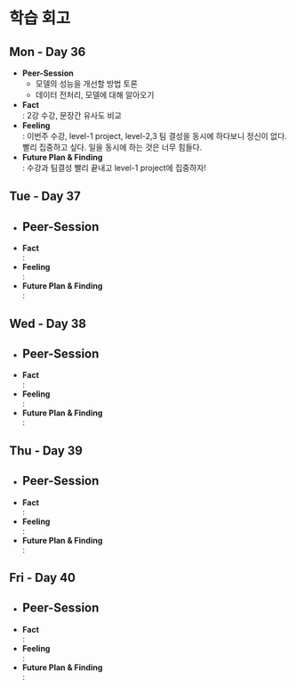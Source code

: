# 학습 회고

## Mon - Day 36
- **Peer-Session**
    - 모델의 성능을 개선할 방법 토론
    - 데이터 전처리, 모델에 대해 알아오기
- **Fact**  
: 2강 수강, 문장간 유사도 비교
- **Feeling**  
: 이번주 수강, level-1 project, level-2,3 팀 결성을 동시에 하다보니 정신이 없다. 빨리 집중하고 싶다. 일을 동시에 하는 것은 너무 힘들다.
- **Future Plan & Finding**  
: 수강과 팀결성 빨리 끝내고 level-1 project에 집중하자!


## Tue - Day 37
- **Peer-Session**
    - 
- **Fact**  
: 
- **Feeling**  
: 
- **Future Plan & Finding**  
: 


## Wed - Day 38
- **Peer-Session**
    - 
- **Fact**  
: 
- **Feeling**  
: 
- **Future Plan & Finding**  
: 


## Thu - Day 39
- **Peer-Session**
    - 
- **Fact**  
: 
- **Feeling**  
: 
- **Future Plan & Finding**  
: 


## Fri - Day 40
- **Peer-Session**
    - 
- **Fact**  
: 
- **Feeling**  
: 
- **Future Plan & Finding**  
: 



